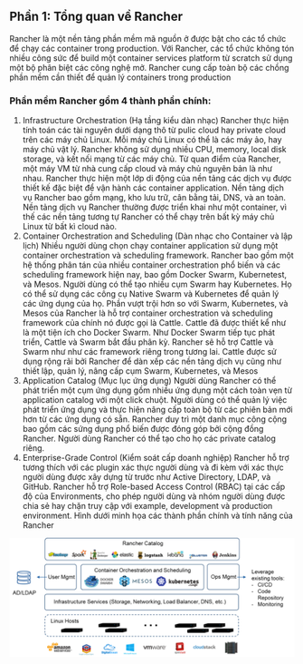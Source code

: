 ## Phần 1: Tổng quan về Rancher

Rancher là một nền tảng phần mềm mã nguồn ở được bật cho các tổ chức để chạy các container trong production. Với Rancher, các tổ chức không tón nhiều công sức để build một container services platform từ scratch sử dụng một bộ phân biệt các công nghệ mở. Rancher cung cấp toàn bộ các chồng phần mềm cần thiết để quản lý containers trong production

### Phần mềm Rancher gồm 4 thành phần chính:
1. Infrastructure Orchestration (Hạ tầng kiểu dàn nhạc)
Rancher thực hiện tính toán các tài nguyên dưới dạng thô từ pulic cloud hay private cloud trên các máy chủ Linux. Mỗi máy chủ Linux có thể là các máy ảo, hay máy chủ vật lý. Rancher không sử dụng nhiều CPU, memory, local disk storage, và kết nối mạng từ các máy chủ. Từ quan điểm của Rancher, một máy VM từ nhà cung cấp cloud và máy chủ nguyên bản là như nhau.
Rancher thực hiện một lớp di động của nền tảng các dịch vụ được thiết kế đặc biệt để vận hành các container application. Nền tảng dịch vụ Rancher bao gồm mạng, kho lưu trữ, cân bằng tải, DNS, và an toàn. Nền tảng dịch vụ Rancher thường được triển khai như một container, vì thế các nền tảng tương tự Rancher có thể chạy trên bất kỳ máy chủ Linux từ bất kì cloud nào.
2. Container Orchestration and Scheduling (Dàn nhạc cho Container và lập lịch)
Nhiều người dùng chọn chạy container application sử dụng một container orchestration và scheduling framework. Rancher bao gồm một hệ thống phân tán của nhiều container orchestration phổ biến và các scheduling framework hiện nay, bao gồm Docker Swarm, Kubernetest, và Mesos. Người dùng có thể tạo nhiều cụm Swarm hay Kubernetes. Họ có thể sử dụng các công cụ Native Swarm và Kubernetes để quản lý các ứng dụng của họ.
Phần vượt trội hơn so với Swarm, Kubernetes, và Mesos của Rancher là hỗ trợ container orchestration và scheduling framework của chính nó được gọi là Cattle. Cattle đã được thiết kể như là một tiện ích cho Docker Swarm. Như Docker Swarm tiếp tục phát triển, Cattle và Swarm bắt đầu phân kỳ. Rancher sẽ hỗ trợ Cattle và Swarm như như các framework riêng trong tương lai. Cattle được sử dụng rộng rãi bởi Rancher để dàn xếp các nền tảng dịch vụ cũng như thiết lập, quản lý, nâng cấp cụm Swarm, Kubernetes, và Mesos
3. Application Catalog (Mục lục ứng dụng)
Người dùng Rancher có thể phát triển một cụm ứng dụng gồm nhiều ứng dụng một cách toàn vẹn từ application catalog với một click chuột. Người dùng có thể quản lý việc phát triển ứng dụng và thực hiện nâng cấp toàn bộ từ các phiên bản mới hơn từ các ứng dụng có sẵn. Rancher duy trì một danh mục công cộng bao gồm các sứng dụng phổ biến được đóng góp bởi cộng đồng Rancher. Người dùng Rancher có thể tạo cho họ các private catalog riêng.
4. Enterprise-Grade Control (Kiểm soát cấp doanh nghiệp)
Rancher hỗ trợ tương thích với các plugin xác thực người dùng và đi kèm với xác thực người dùng được xây dựng từ trước như Active Directory, LDAP, và GitHub. Rancher hỗ trợ Role-based Access Control (RBAC) tại các cấp độ của Environments, cho phép người dùng và nhóm người dùng được chia sẻ hay chặn truy cập với example, development và production environment.
Hình dưới minh họa các thành phần chính và tính năng của Rancher

![Rancher Overview](/images/rancher_overview_2.png)
